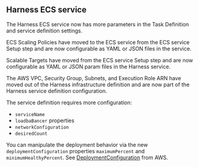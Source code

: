 ## Harness ECS service

The Harness ECS service now has more parameters in the Task Definition and service definition settings.

ECS Scaling Policies have moved to the ECS service from the ECS service Setup step and are now configurable as YAML or JSON files in the service.

Scalable Targets have moved from the ECS service Setup step and are now configurable as YAML or JSON param files in the Harness service.

The AWS VPC, Security Group, Subnets, and Execution Role ARN have moved out of the Harness infrastructure definition and are now part of the Harness service definition configuration.

The service definition requires more configuration:
  - `serviceName`
  - `loadbaBancer` properties
  - `networkConfiguration`
  - `desiredCount`

You can manipulate the deployment behavior via the new `deploymentConfiguration` properties `maximumPercent` and `minimumHealthyPercent`. See [DeploymentConfiguration](https://docs.aws.amazon.com/AmazonECS/latest/APIReference/API_DeploymentConfiguration.html) from AWS.
